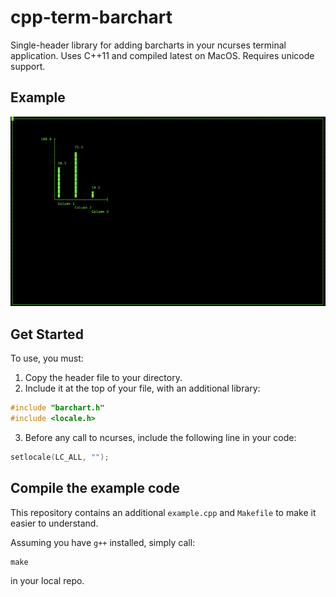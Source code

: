 # cpp-term-barchart
Single-header library for adding barcharts in your ncurses terminal application. Uses C++11 and compiled latest on MacOS. Requires unicode support. 

## Example 
![](/example1.png)

## Get Started

To use, you must:

1. Copy the header file to your directory.
2. Include it at the top of your file, with an additional library:
```c++
#include "barchart.h"
#include <locale.h>
```
3. Before any call to ncurses, include the following line in your code:
```c++
setlocale(LC_ALL, "");
```

## Compile the example code

This repository contains an additional `example.cpp` and `Makefile` to make it easier to understand. 

Assuming you have `g++` installed, simply call:
```shell
make
```
in your local repo.
